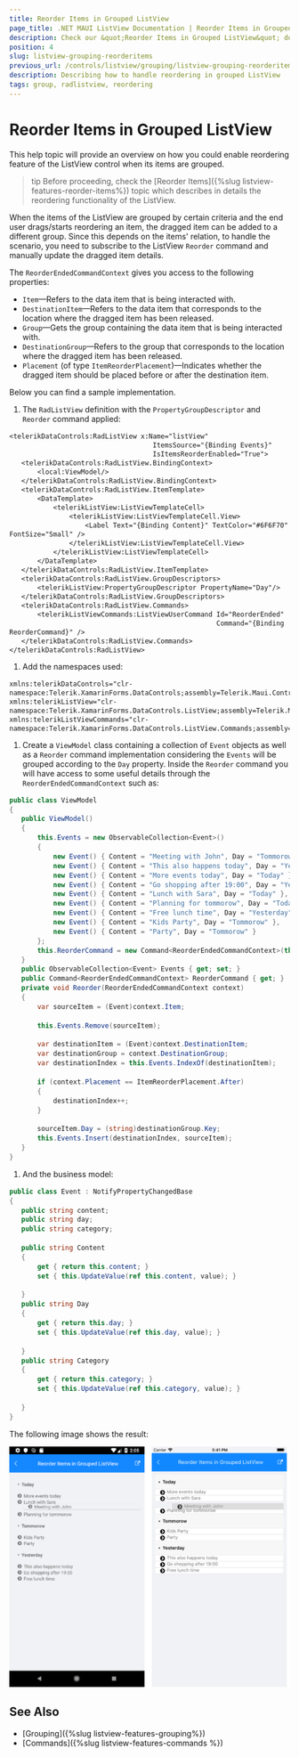 ```yaml
---
title: Reorder Items in Grouped ListView
page_title: .NET MAUI ListView Documentation | Reorder Items in Grouped ListView
description: Check our &quot;Reorder Items in Grouped ListView&quot; documentation article for Telerik ListView for .NET MAUI.
position: 4
slug: listview-grouping-reorderitems
previous_url: /controls/listview/grouping/listview-grouping-reorderitems
description: Describing how to handle reordering in grouped ListView
tags: group, radlistview, reordering
---
```


# Reorder Items in Grouped ListView

This help topic will provide an overview on how you could enable reordering feature of the ListView control when its items are grouped.

>tip Before proceeding, check the [Reorder Items]({%slug listview-features-reorder-items%}) topic which describes in details the reordering functionality of the ListView.

When the items of the ListView are grouped by certain criteria and the end user drags/starts reordering an item, the dragged item can be added to a different group. Since this depends on the items' relation, to handle the scenario, you need to subscribe to the ListView `Reorder` command and manually update the dragged item details.

The `ReorderEndedCommandContext` gives you access to the following properties:

* `Item`&mdash;Refers to the data item that is being interacted with.
* `DestinationItem`&mdash;Refers to the data item that corresponds to the location where the dragged item has been released.
* `Group`&mdash;Gets the group containing the data item that is being interacted with.
* `DestinationGroup`&mdash;Refers to the group that corresponds to the location where the dragged item has been released.
* `Placement` (of type `ItemReorderPlacement`)&mdash;Indicates whether the dragged item should be placed before or after the destination item.

Below you can find a sample implementation.

1. The `RadListView` definition with the `PropertyGroupDescriptor` and `Reorder` command applied:

 ```XAML
 <telerikDataControls:RadListView x:Name="listView"
                                     ItemsSource="{Binding Events}"
                                     IsItemsReorderEnabled="True">
    <telerikDataControls:RadListView.BindingContext>
        <local:ViewModel/>
    </telerikDataControls:RadListView.BindingContext>
    <telerikDataControls:RadListView.ItemTemplate>
        <DataTemplate>
            <telerikListView:ListViewTemplateCell>
                <telerikListView:ListViewTemplateCell.View>
                    <Label Text="{Binding Content}" TextColor="#6F6F70" FontSize="Small" />
                </telerikListView:ListViewTemplateCell.View>
            </telerikListView:ListViewTemplateCell>
        </DataTemplate>
    </telerikDataControls:RadListView.ItemTemplate>
    <telerikDataControls:RadListView.GroupDescriptors>
        <telerikListView:PropertyGroupDescriptor PropertyName="Day"/>
    </telerikDataControls:RadListView.GroupDescriptors>
    <telerikDataControls:RadListView.Commands>
        <telerikListViewCommands:ListViewUserCommand Id="ReorderEnded"
                                                     Command="{Binding ReorderCommand}" />
    </telerikDataControls:RadListView.Commands>
</telerikDataControls:RadListView>
 ```

1. Add the namespaces used:

 ```XAML
xmlns:telerikDataControls="clr-namespace:Telerik.XamarinForms.DataControls;assembly=Telerik.Maui.Controls.Compatibility"
xmlns:telerikListView="clr-namespace:Telerik.XamarinForms.DataControls.ListView;assembly=Telerik.Maui.Controls.Compatibility"
xmlns:telerikListViewCommands="clr-namespace:Telerik.XamarinForms.DataControls.ListView.Commands;assembly=Telerik.Maui.Controls.Compatibility"
 ```

1. Create a `ViewModel` class containing a collection of `Event` objects as well as a `Reorder` command implementation considering the `Events` will be grouped according to the `Day` property. Inside the `Reorder` command you will have access to some useful details through the `ReorderEndedCommandContext` such as:

 ```C#
public class ViewModel
{
    public ViewModel()
    {
        this.Events = new ObservableCollection<Event>()
        {
            new Event() { Content = "Meeting with John", Day = "Tommorow" },
            new Event() { Content = "This also happens today", Day = "Yesterday" },
            new Event() { Content = "More events today", Day = "Today" },
            new Event() { Content = "Go shopping after 19:00", Day = "Yesterday" },
            new Event() { Content = "Lunch with Sara", Day = "Today" },
            new Event() { Content = "Planning for tommorow", Day = "Today"},
            new Event() { Content = "Free lunch time", Day = "Yesterday" },
            new Event() { Content = "Kids Party", Day = "Tommorow" },
            new Event() { Content = "Party", Day = "Tommorow" }
        };
        this.ReorderCommand = new Command<ReorderEndedCommandContext>(this.Reorder);
    }
    public ObservableCollection<Event> Events { get; set; }
    public Command<ReorderEndedCommandContext> ReorderCommand { get; }
    private void Reorder(ReorderEndedCommandContext context)
    {
        var sourceItem = (Event)context.Item;

        this.Events.Remove(sourceItem);

        var destinationItem = (Event)context.DestinationItem;
        var destinationGroup = context.DestinationGroup;
        var destinationIndex = this.Events.IndexOf(destinationItem);

        if (context.Placement == ItemReorderPlacement.After)
        {
            destinationIndex++;
        }

        sourceItem.Day = (string)destinationGroup.Key;
        this.Events.Insert(destinationIndex, sourceItem);
    }
}
 ```

1. And the business model:

 ```C#
public class Event : NotifyPropertyChangedBase
{
    public string content;
    public string day;
    public string category;

    public string Content
    {
        get { return this.content; }
        set { this.UpdateValue(ref this.content, value); }

    }
    public string Day
    {
        get { return this.day; }
        set { this.UpdateValue(ref this.day, value); }

    }
    public string Category
    {
        get { return this.category; }
        set { this.UpdateValue(ref this.category, value); }

    }
}
 ```


The following image shows the result:

![ListView Reorder in grouped scenario](../images/listview_grouping_reorderitems.png)

## See Also

- [Grouping]({%slug listview-features-grouping%})
- [Commands]({%slug listview-features-commands %})
